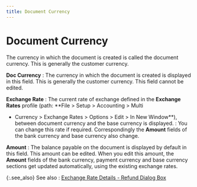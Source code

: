 ```yaml
---
title: Document Currency
---
```


# Document Currency


The currency in which the document is created is called the document  currency. This is generally the customer currency.


**Doc Currency**
: The currency in which the document is created is  displayed in this field. This is generally the customer currency. This  field cannot be edited.


**Exchange Rate**
: The current rate of exchange defined in the **Exchange Rates** profile (path: **File &gt; Setup &gt; Accounting &gt; Multi 
 - Currency &gt; Exchange Rates &gt; Options &gt; Edit &gt; In New Window**),  between document currency and the base currency is displayed.
: You can change this rate if required. Correspondingly  the **Amount** fields of the bank  currency and base currency also change.


**Amount**
: The balance payable on the document is displayed  by default in this field. This amount can be edited. When you edit this  amount, the **Amount** fields of the  bank currency, payment currency and base currency sections get updated  automatically, using the existing exchange rates.


{:.see_also}
See also
: [Exchange  Rate Details - Refund Dialog Box]({{site.sp_baseurl}}/misc/exchange_rate_details_payment_dialog_cm.html)
